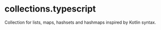 # collections.typescript
Collection for lists, maps, hashsets and hashmaps inspired by Kotlin syntax.